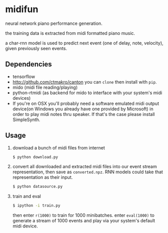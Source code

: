 # midifun

neural network piano performance generation.

the training data is extracted from midi formatted piano music.

a char-rnn model is used to predict next event (one of delay, note, velocity), given previously seen events.

## Dependencies

- tensorflow
- <http://github.com/ctmakro/canton> you can `clone` then install with `pip`.
- mido (midi file reading/playing)
- python-rtmidi (as backend for mido to interface with your system's midi devices)
- If you're on OSX you'll probably need a software emulated midi output device(on Windows you already have one provided by Microsoft) in order to play midi notes thru speaker. If that's the case please install SimpleSynth.

## Usage

1. download a bunch of midi files from internet

    ```bash
    $ python download.py
    ```

2. convert all downloaded and extracted midi files into our event stream representation, then save as `converted.npz`. RNN models could take that representation as their input.

    ```bash
    $ python datasource.py
    ```

3. train and eval

    ```bash
    $ ipython -i train.py
    ```

    then enter `r(1000)` to train for 1000 minibatches. enter `eval(1000)` to generate a stream of 1000 events and play via your system's default midi device.
